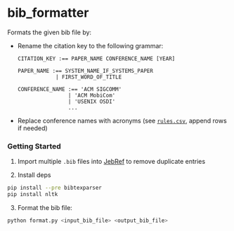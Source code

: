 # bib_formatter

Formats the given bib file by:

* Rename the citation key to the following grammar:

    ```
    CITATION_KEY :== PAPER_NAME CONFERENCE_NAME [YEAR]

    PAPER_NAME :== SYSTEM_NAME_IF_SYSTEMS_PAPER
                | FIRST_WORD_OF_TITLE

    CONFERENCE_NAME :== 'ACM SIGCOMM'
                    | 'ACM MobiCom' 
                    | 'USENIX OSDI' 
                    ...
    ```

* Replace conference names with acronyms (see [`rules.csv`](rules.csv), append
  rows if needed)

### Getting Started

1. Import multiple `.bib` files into [JebRef](https://www.jabref.org) to remove
   duplicate entries

2. Install deps

```bash
pip install --pre bibtexparser
pip install nltk
```

3. Format the bib file:

```bash
python format.py <input_bib_file> <output_bib_file>
```